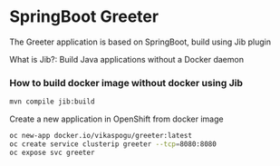 #  SpringBoot Greeter

The Greeter application is based on SpringBoot, build using Jib plugin

What is Jib?: Build Java applications without a Docker daemon

### How to build docker image without docker using Jib

```bash
mvn compile jib:build
```

Create a new application in OpenShift from docker image

```bash
oc new-app docker.io/vikaspogu/greeter:latest
oc create service clusterip greeter --tcp=8080:8080
oc expose svc greeter
```